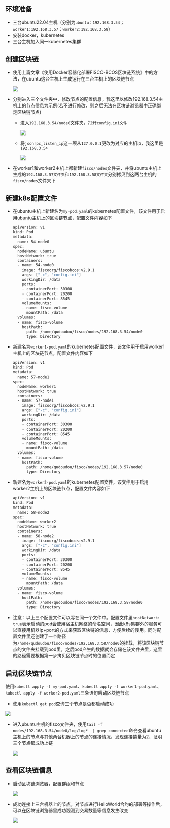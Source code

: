 ## 环境准备

- 三台ubuntu22.04主机（分别为`ubuntu：192.168.3.54`；`worker1:192.168.3.57`；`worker2:192.168.3.58`）
- 安装docker，kubernetes
- 三台主机加入同一kubernetes集群

## 创建区块链

- 使用上篇文章《使用Docker容器化部署FISCO-BCOS区块链系统》中的方法，在ubuntu这台主机上生成运行在三台主机上的区块链节点

  ![](在kubernetes-k8s-集群上部署FISCO-BCOS区块链系统/image-20231129233416152.png)

- 分别进入三个文件夹中，修改节点的配置信息，我这里以修改192.168.3.54主机上的节点信息为示例(若不进行修改，则之后无法在区块链浏览器中正确绑定区块链节点)

  - 进入`192.168.3.54/node0`文件夹，打开`config.ini文件`

    ![](在kubernetes-k8s-集群上部署FISCO-BCOS区块链系统/image-20231130000036370.png)

  - 将`jsonrpc_listen_ip`这一项从`127.0.0.1`更改为对应的主机ip，我这里是`192.168.3.54`

    ![](在kubernetes-k8s-集群上部署FISCO-BCOS区块链系统/image-20231130000110116.png)

- 在worker1和worker2主机上都新建`fisco/nodes`文件夹，并将ubuntu主机上生成的`192.168.3.57文件夹`和`192.168.3.58文件夹`分别拷贝到这两台主机的`fisco/nodes`文件夹下

## 新建k8s配置文件

- 在ubuntu主机上新建名为`my-pod.yaml`的kubernetes配置文件，该文件用于启用ubuntu主机上的区块链节点，配置文件内容如下

  ~~~bash
  apiVersion: v1
  kind: Pod
  metadata:
    name: 54-node0
  spec:
    nodeName: ubuntu
    hostNetwork: true
    containers:
    - name: 54-node0
      image: fiscoorg/fiscobcos:v2.9.1
      args: ["-c", "config.ini"]
      workingDir: /data
      ports:
      - containerPort: 30300
      - containerPort: 20200
      - containerPort: 8545
      volumeMounts:
      - name: fisco-volume
        mountPath: /data
    volumes:
    - name: fisco-volume
      hostPath:
        path: /home/qudoudou/fisco/nodes/192.168.3.54/node0
        type: Directory
  ~~~

- 新建名为`worker1-pod.yaml`的kubernetes配置文件，该文件用于启用worker1主机上的区块链节点，配置文件内容如下

  ~~~bash
  apiVersion: v1
  kind: Pod
  metadata:
    name: 57-node1
  spec:
    nodeName: worker1
    hostNetwork: true
    containers:
    - name: 57-node1
      image: fiscoorg/fiscobcos:v2.9.1
      args: ["-c", "config.ini"]
      workingDir: /data
      ports:
      - containerPort: 30300
      - containerPort: 20200
      - containerPort: 8545
      volumeMounts:
      - name: fisco-volume
        mountPath: /data
    volumes:
    - name: fisco-volume
      hostPath:
        path: /home/qudoudou/fisco/nodes/192.168.3.57/node0
        type: Directory
  ~~~

- 新建名为`worker2-pod.yaml`的kubernetes配置文件，该文件用于启用worker2主机上的区块链节点，配置文件内容如下

  ~~~bash
  apiVersion: v1
  kind: Pod
  metadata:
    name: 58-node2
  spec:
    nodeName: worker2
    hostNetwork: true
    containers:
    - name: 58-node2
      image: fiscoorg/fiscobcos:v2.9.1
      args: ["-c", "config.ini"]
      workingDir: /data
      ports:
      - containerPort: 30300
      - containerPort: 20200
      - containerPort: 8545
      volumeMounts:
      - name: fisco-volume
        mountPath: /data
    volumes:
    - name: fisco-volume
      hostPath:
        path: /home/qudoudou/fisco/nodes/192.168.3.58/node0
        type: Directory
  ~~~

- 注意：以上三个配置文件可以写在同一个文件中。配置文件里`hostNetwork: true`表示启动的pod会使用宿主机网络的命名空间，因此k8s集群外的服务可以直接用机器ip+port的方式来获取区块链的信息，方便后续的使用。同时配置文件里还创建了一个路径为`/home/qudoudou/fisco/nodes/192.168.3.58/node0`的挂载，将该区块链节点的文件夹挂载到pod里，之后pod产生的数据就会存储在该文件夹里，这里的路径需要根据第一步拷贝区块链节点时的位置而定

## 启动区块链节点

使用`kubectl apply -f my-pod.yaml`、`kubectl apply -f worker1-pod.yaml`、`kubectl apply -f worker2-pod.yaml`三条语句启动区块链节点

- 使用`kubectl get pod`查询三个节点是否都启动成功

![](在kubernetes-k8s-集群上部署FISCO-BCOS区块链系统/image-20231129235256611.png)

- 进入ubuntu主机的fisco文件夹，使用`tail -f nodes/192.168.3.54/node0/log/log*  | grep connected`命令查看ubuntu主机上的节点与其他两台机器上的节点的连接情况，发现连接数量为2，证明三个节点都成功上链

  ![](在kubernetes-k8s-集群上部署FISCO-BCOS区块链系统/image-20231129235455604.png)

## 查看区块链信息

- 启动区块链浏览器，配置群组和节点

  ![](在kubernetes-k8s-集群上部署FISCO-BCOS区块链系统/image-20231129235618905.png)

- 成功连接上三台机器上的节点，对节点进行HelloWorld合约的部署等操作后，可以在区块链浏览器里成功观测到交易数量等信息发生改变

  ![](在kubernetes-k8s-集群上部署FISCO-BCOS区块链系统/image-20231129235751949.png)
